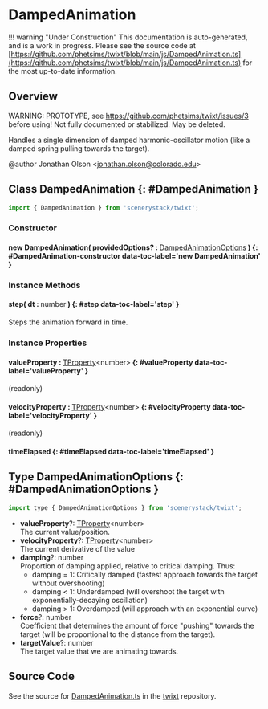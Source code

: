 # DampedAnimation

!!! warning "Under Construction"
    This documentation is auto-generated, and is a work in progress. Please see the source code at
    [https://github.com/phetsims/twixt/blob/main/js/DampedAnimation.ts](https://github.com/phetsims/twixt/blob/main/js/DampedAnimation.ts) for the most up-to-date information.

## Overview

WARNING: PROTOTYPE, see https://github.com/phetsims/twixt/issues/3 before using!
Not fully documented or stabilized. May be deleted.

Handles a single dimension of damped harmonic-oscillator motion (like a damped spring pulling towards the target).

@author Jonathan Olson &lt;jonathan.olson@colorado.edu&gt;

## Class DampedAnimation {: #DampedAnimation }


```js
import { DampedAnimation } from 'scenerystack/twixt';
```
### Constructor

#### new DampedAnimation( providedOptions? : <span style="font-weight: 400;">[DampedAnimationOptions](../twixt/DampedAnimation.md#DampedAnimationOptions)</span> ) {: #DampedAnimation-constructor data-toc-label='new DampedAnimation' }

### Instance Methods

#### step( dt : <span style="font-weight: 400;"><span style="color: hsla(calc(var(--md-hue) + 180deg),80%,40%,1);">number</span></span> ) {: #step data-toc-label='step' }

Steps the animation forward in time.

### Instance Properties

#### valueProperty : <span style="font-weight: 400;">[TProperty](../axon/TProperty.md)&lt;<span style="color: hsla(calc(var(--md-hue) + 180deg),80%,40%,1);">number</span>&gt;</span> {: #valueProperty data-toc-label='valueProperty' }

(readonly)

#### velocityProperty : <span style="font-weight: 400;">[TProperty](../axon/TProperty.md)&lt;<span style="color: hsla(calc(var(--md-hue) + 180deg),80%,40%,1);">number</span>&gt;</span> {: #velocityProperty data-toc-label='velocityProperty' }

(readonly)

#### timeElapsed {: #timeElapsed data-toc-label='timeElapsed' }



## Type DampedAnimationOptions {: #DampedAnimationOptions }


```js
import type { DampedAnimationOptions } from 'scenerystack/twixt';
```


- **valueProperty**?: [TProperty](../axon/TProperty.md)&lt;<span style="color: hsla(calc(var(--md-hue) + 180deg),80%,40%,1);">number</span>&gt;
<br>  The current value/position.
- **velocityProperty**?: [TProperty](../axon/TProperty.md)&lt;<span style="color: hsla(calc(var(--md-hue) + 180deg),80%,40%,1);">number</span>&gt;
<br>  The current derivative of the value
- **damping**?: <span style="color: hsla(calc(var(--md-hue) + 180deg),80%,40%,1);">number</span>
<br>  Proportion of damping applied, relative to critical damping. Thus:
  - damping = 1: Critically damped (fastest approach towards the target without overshooting)
  - damping &lt; 1: Underdamped (will overshoot the target with exponentially-decaying oscillation)
  - damping &gt; 1: Overdamped (will approach with an exponential curve)
- **force**?: <span style="color: hsla(calc(var(--md-hue) + 180deg),80%,40%,1);">number</span>
<br>  Coefficient that determines the amount of force "pushing" towards the target (will be proportional
  to the distance from the target).
- **targetValue**?: <span style="color: hsla(calc(var(--md-hue) + 180deg),80%,40%,1);">number</span>
<br>  The target value that we are animating towards.




## Source Code

See the source for [DampedAnimation.ts](https://github.com/phetsims/twixt/blob/main/js/DampedAnimation.ts) in the [twixt](https://github.com/phetsims/twixt) repository.
